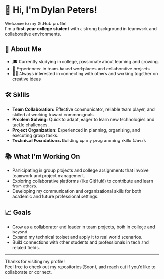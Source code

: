 # 👋 Hi, I'm Dylan Peters!

Welcome to my GitHub profile!  
I'm a **first-year college student** with a strong background in teamwork and collaborative environments.

## 🚀 About Me

- 🎓 Currently studying in college, passionate about learning and growing.
- 🤝 Experienced in team-based workplaces and collaborative projects.
- 🧑‍💻 Always interested in connecting with others and working together on creative ideas.

## 🛠️ Skills

- **Team Collaboration:** Effective communicator, reliable team player, and skilled at working toward common goals.
- **Problem Solving:** Quick to adapt, eager to learn new technologies and tackle challenges.
- **Project Organization:** Experienced in planning, organizing, and executing group tasks.
- **Technical Foundations:** Building up my programming skills (Java).

## 📚 What I'm Working On

- Participating in group projects and college assignments that involve teamwork and project management.
- Exploring collaborative platforms (like GitHub!) to contribute and learn from others.
- Developing my communication and organizational skills for both academic and future professional settings.

## 📈 Goals

- Grow as a collaborator and leader in team projects, both in college and beyond.
- Expand my technical toolset and apply it to real world scenarios.
- Build connections with other students and professionals in tech and related fields.

---

Thanks for visiting my profile!  
Feel free to check out my repositories (Soon), and reach out if you’d like to collaborate or connect.

